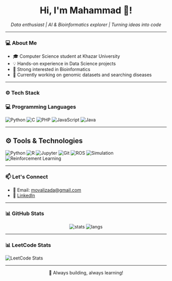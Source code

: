 <h1 align="center">Hi, I'm Mahammad 👋! </h1>
<p align="center">
  <i>Data enthusiast | AI & Bioinformatics explorer | Turning ideas into code</i>
</p>

---

### 💻 About Me

- 🎓 Computer Science student at Khazar University
- 💡 Hands-on experience in Data Science projects
- 🧬 Strong interested in Bioinformatics
- 🔬 Currently working on genomic datasets and searching diseases

---

### ⚙️ Tech Stack

### 💻 Programming Languages
![Python](https://img.shields.io/badge/Python-3776AB?style=flat&logo=python&logoColor=white)
![C](https://img.shields.io/badge/C-00599C?style=flat&logo=c&logoColor=white)
![PHP](https://img.shields.io/badge/PHP-777BB4?style=flat&logo=php&logoColor=white)
![JavaScript](https://img.shields.io/badge/JavaScript-F7DF1E?style=flat&logo=javascript&logoColor=black)
![Java](https://img.shields.io/badge/Java-007396?style=flat&logo=java&logoColor=white)

---

## ⚙️ Tools & Technologies

![Python](https://img.shields.io/badge/Python-3776AB?style=for-the-badge&logo=python&logoColor=white)
![R](https://img.shields.io/badge/R-276DC3?style=for-the-badge&logo=r&logoColor=white)
![Jupyter](https://img.shields.io/badge/Jupyter-F37626?style=for-the-badge&logo=jupyter&logoColor=white)
![Git](https://img.shields.io/badge/Git-F05032?style=for-the-badge&logo=git&logoColor=white)
![ROS](https://img.shields.io/badge/ROS-222C35?style=for-the-badge&logo=ros&logoColor=white)
![Simulation](https://img.shields.io/badge/Simulation-6E6E6E?style=for-the-badge&logo=simulation&logoColor=white)
![Reinforcement Learning](https://img.shields.io/badge/Reinforcement_Learning-FF6F61?style=for-the-badge&logoColor=white)

---

### 📫 Let's Connect

- 📩 Email: [movalizada@gmail.com](mailto:movallizada@gmail.com)  
- 💼 [LinkedIn](https://www.linkedin.com/in/mahammad-valizada-699159267/)  

---

### 📊 GitHub Stats

<p align="center">
  <img src="https://github-readme-stats.vercel.app/api?username=movalizada&show_icons=true&theme=radical" alt="stats"/>
  <img src="https://github-readme-stats.vercel.app/api/top-langs/?username=movalizada&layout=compact&theme=radical" alt="langs"/>
</p>

---

### 📊 LeetCode Stats

![LeetCode Stats](https://leetcode-stats.vercel.app/?username=movalizada&theme=dark)

---

<p align="center">🚀 Always building, always learning!</p>




